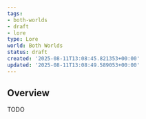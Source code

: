 ```yaml
---
tags:
- both-worlds
- draft
- lore
type: Lore
world: Both Worlds
status: draft
created: '2025-08-11T13:08:45.821353+00:00'
updated: '2025-08-11T13:08:49.589053+00:00'
---
```




## Overview

TODO
